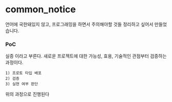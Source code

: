 # common_notice

언어에 국한돼있지 않고, 프로그래밍을 하면서 주의해야할 것들 정리하고 싶어서 만들었습니다.


### PoC

실증 이라고 부른다. 새로운 프로젝트에 대한 가능성, 효용, 기술적인 관점부터 검증하는 과정이다.

    1) 프로토 타입 배포
    2) 검증
    3) 실현 여부 판단
    
위의 과정으로 진행된다
